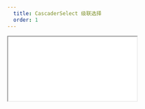 ```yaml
---
  title: CascaderSelect 级联选择
  order: 1
---
```

    
<Iframe src="//mc.fusion.design/demos/comp_groups/@alifd/next/cascaderselect?theme=@alifd/theme-design-pro" />
